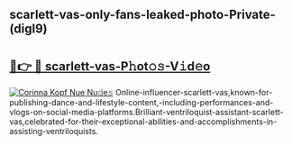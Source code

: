 ## scarlett-vas-only-fans​-leaked-photo​-Private-(digl9)


# <h2><a href="https://mediaupload.pro?title=scarlett-vas&ref=git">🔗👉 🔴 scarlett-vas-P𝚑ot𝚘𝚜-V𝚒d𝚎o</a></h2>

[![Corinna Kopf Nue Nu𝚍e𝚜](https://i.imgur.com/0qMVB7G.gif)](https://mediaupload.pro?title=scarlett-vas&ref=git)
Online-influencer-scarlett-vas,known-for-publishing-dance-and-lifestyle-content,-including-performances-and-vlogs-on-social-media-platforms.Brilliant-ventriloquist-assistant-scarlett-vas,celebrated-for-their-exceptional-abilities-and-accomplishments-in-assisting-ventriloquists.  